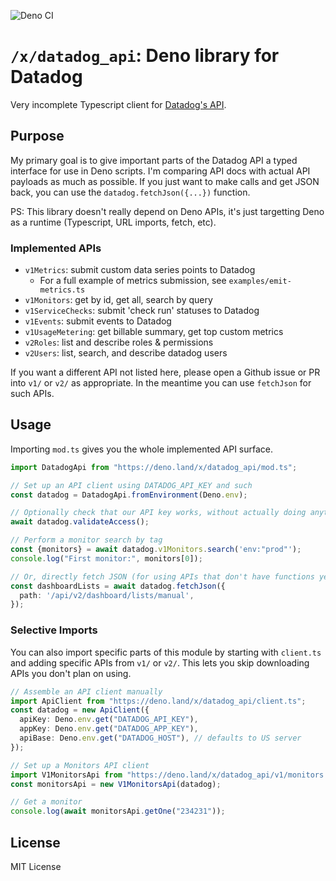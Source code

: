 ![Deno CI](https://github.com/danopia/deno-datadog_api/workflows/Deno%20CI/badge.svg?branch=main)

# `/x/datadog_api`: Deno library for Datadog

Very incomplete Typescript client
for [Datadog's API](https://docs.datadoghq.com/api/v1/).

## Purpose

My primary goal is to give important parts of the Datadog API
a typed interface for use in Deno scripts.
I'm comparing API docs with actual API payloads as much as possible.
If you just want to make calls and get JSON back,
you can use the `datadog.fetchJson({...})` function.

PS: This library doesn't really depend on Deno APIs,
it's just targetting Deno as a runtime (Typescript, URL imports, fetch, etc).

### Implemented APIs

* `v1Metrics`: submit custom data series points to Datadog
    * For a full example of metrics submission, see `examples/emit-metrics.ts`
* `v1Monitors`: get by id, get all, search by query
* `v1ServiceChecks`: submit 'check run' statuses to Datadog
* `v1Events`: submit events to Datadog
* `v1UsageMetering`: get billable summary, get top custom metrics
* `v2Roles`: list and describe roles & permissions
* `v2Users`: list, search, and describe datadog users

If you want a different API not listed here,
please open a Github issue or PR into `v1/` or `v2/` as appropriate.
In the meantime you can use `fetchJson` for such APIs.

## Usage

Importing `mod.ts` gives you the whole implemented API surface.

```typescript
import DatadogApi from "https://deno.land/x/datadog_api/mod.ts";

// Set up an API client using DATADOG_API_KEY and such
const datadog = DatadogApi.fromEnvironment(Deno.env);

// Optionally check that our API key works, without actually doing anything
await datadog.validateAccess();

// Perform a monitor search by tag
const {monitors} = await datadog.v1Monitors.search('env:"prod"');
console.log("First monitor:", monitors[0]);

// Or, directly fetch JSON (for using APIs that don't have functions yet)
const dashboardLists = await datadog.fetchJson({
  path: '/api/v2/dashboard/lists/manual',
});
```

### Selective Imports

You can also import specific parts of this module by
starting with `client.ts` and adding specific APIs from `v1/` or `v2/`.
This lets you skip downloading APIs you don't plan on using.

```typescript
// Assemble an API client manually
import ApiClient from "https://deno.land/x/datadog_api/client.ts";
const datadog = new ApiClient({
  apiKey: Deno.env.get("DATADOG_API_KEY"),
  appKey: Deno.env.get("DATADOG_APP_KEY"),
  apiBase: Deno.env.get("DATADOG_HOST"), // defaults to US server
});

// Set up a Monitors API client
import V1MonitorsApi from "https://deno.land/x/datadog_api/v1/monitors.ts";
const monitorsApi = new V1MonitorsApi(datadog);

// Get a monitor
console.log(await monitorsApi.getOne("234231"));
```

## License

MIT License

